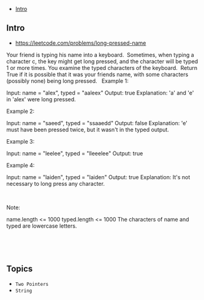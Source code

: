 - [Intro](#intro)

## Intro

- https://leetcode.com/problems/long-pressed-name

Your friend is typing his name into a keyboard.  Sometimes, when typing a character c, the key might get long pressed, and the character will be typed 1 or more times.
You examine the typed characters of the keyboard.  Return True if it is possible that it was your friends name, with some characters (possibly none) being long pressed.
 
Example 1:

Input: name = "alex", typed = "aaleex"
Output: true
Explanation: 'a' and 'e' in 'alex' were long pressed.


Example 2:

Input: name = "saeed", typed = "ssaaedd"
Output: false
Explanation: 'e' must have been pressed twice, but it wasn't in the typed output.


Example 3:

Input: name = "leelee", typed = "lleeelee"
Output: true


Example 4:

Input: name = "laiden", typed = "laiden"
Output: true
Explanation: It's not necessary to long press any character.

 



Note:

name.length <= 1000
typed.length <= 1000
The characters of name and typed are lowercase letters.


 


 




## Topics

- `Two Pointers`
- `String`


